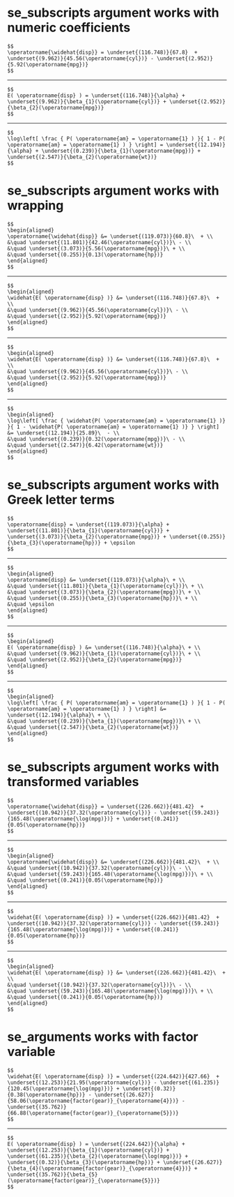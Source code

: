 # se_subscripts argument works with numeric coefficients

    $$
    \operatorname{\widehat{disp}} = \underset{(116.748)}{67.8}  + \underset{(9.962)}{45.56(\operatorname{cyl})} - \underset{(2.952)}{5.92(\operatorname{mpg})}
    $$

---

    $$
    E( \operatorname{disp} ) = \underset{(116.748)}{\alpha} + \underset{(9.962)}{\beta_{1}(\operatorname{cyl})} + \underset{(2.952)}{\beta_{2}(\operatorname{mpg})}
    $$

---

    $$
    \log\left[ \frac { P( \operatorname{am} = \operatorname{1} ) }{ 1 - P( \operatorname{am} = \operatorname{1} ) } \right] = \underset{(12.194)}{\alpha} + \underset{(0.239)}{\beta_{1}(\operatorname{mpg})} + \underset{(2.547)}{\beta_{2}(\operatorname{wt})}
    $$

# se_subscripts argument works with wrapping

    $$
    \begin{aligned}
    \operatorname{\widehat{disp}} &= \underset{(119.073)}{60.8}\  + \\
    &\quad \underset{(11.801)}{42.46(\operatorname{cyl})}\ - \\
    &\quad \underset{(3.073)}{5.56(\operatorname{mpg})}\ + \\
    &\quad \underset{(0.255)}{0.13(\operatorname{hp})}
    \end{aligned}
    $$

---

    $$
    \begin{aligned}
    \widehat{E( \operatorname{disp} )} &= \underset{(116.748)}{67.8}\  + \\
    &\quad \underset{(9.962)}{45.56(\operatorname{cyl})}\ - \\
    &\quad \underset{(2.952)}{5.92(\operatorname{mpg})}
    \end{aligned}
    $$

---

    $$
    \begin{aligned}
    \widehat{E( \operatorname{disp} )} &= \underset{(116.748)}{67.8}\  + \\
    &\quad \underset{(9.962)}{45.56(\operatorname{cyl})}\ - \\
    &\quad \underset{(2.952)}{5.92(\operatorname{mpg})}
    \end{aligned}
    $$

---

    $$
    \begin{aligned}
    \log\left[ \frac { \widehat{P( \operatorname{am} = \operatorname{1} )} }{ 1 - \widehat{P( \operatorname{am} = \operatorname{1} )} } \right] &= \underset{(12.194)}{25.89}\  - \\
    &\quad \underset{(0.239)}{0.32(\operatorname{mpg})}\ - \\
    &\quad \underset{(2.547)}{6.42(\operatorname{wt})}
    \end{aligned}
    $$

# se_subscripts argument works with Greek letter terms

    $$
    \operatorname{disp} = \underset{(119.073)}{\alpha} + \underset{(11.801)}{\beta_{1}(\operatorname{cyl})} + \underset{(3.073)}{\beta_{2}(\operatorname{mpg})} + \underset{(0.255)}{\beta_{3}(\operatorname{hp})} + \epsilon
    $$

---

    $$
    \begin{aligned}
    \operatorname{disp} &= \underset{(119.073)}{\alpha}\ + \\
    &\quad \underset{(11.801)}{\beta_{1}(\operatorname{cyl})}\ + \\
    &\quad \underset{(3.073)}{\beta_{2}(\operatorname{mpg})}\ + \\
    &\quad \underset{(0.255)}{\beta_{3}(\operatorname{hp})}\ + \\
    &\quad \epsilon
    \end{aligned}
    $$

---

    $$
    \begin{aligned}
    E( \operatorname{disp} ) &= \underset{(116.748)}{\alpha}\ + \\
    &\quad \underset{(9.962)}{\beta_{1}(\operatorname{cyl})}\ + \\
    &\quad \underset{(2.952)}{\beta_{2}(\operatorname{mpg})}
    \end{aligned}
    $$

---

    $$
    \begin{aligned}
    \log\left[ \frac { P( \operatorname{am} = \operatorname{1} ) }{ 1 - P( \operatorname{am} = \operatorname{1} ) } \right] &= \underset{(12.194)}{\alpha}\ + \\
    &\quad \underset{(0.239)}{\beta_{1}(\operatorname{mpg})}\ + \\
    &\quad \underset{(2.547)}{\beta_{2}(\operatorname{wt})}
    \end{aligned}
    $$

# se_subscripts argument works with transformed variables

    $$
    \operatorname{\widehat{disp}} = \underset{(226.662)}{481.42}  + \underset{(10.942)}{37.32(\operatorname{cyl})} - \underset{(59.243)}{165.48(\operatorname{\log(mpg)})} + \underset{(0.241)}{0.05(\operatorname{hp})}
    $$

---

    $$
    \begin{aligned}
    \operatorname{\widehat{disp}} &= \underset{(226.662)}{481.42}\  + \\
    &\quad \underset{(10.942)}{37.32(\operatorname{cyl})}\ - \\
    &\quad \underset{(59.243)}{165.48(\operatorname{\log(mpg)})}\ + \\
    &\quad \underset{(0.241)}{0.05(\operatorname{hp})}
    \end{aligned}
    $$

---

    $$
    \widehat{E( \operatorname{disp} )} = \underset{(226.662)}{481.42}  + \underset{(10.942)}{37.32(\operatorname{cyl})} - \underset{(59.243)}{165.48(\operatorname{\log(mpg)})} + \underset{(0.241)}{0.05(\operatorname{hp})}
    $$

---

    $$
    \begin{aligned}
    \widehat{E( \operatorname{disp} )} &= \underset{(226.662)}{481.42}\  + \\
    &\quad \underset{(10.942)}{37.32(\operatorname{cyl})}\ - \\
    &\quad \underset{(59.243)}{165.48(\operatorname{\log(mpg)})}\ + \\
    &\quad \underset{(0.241)}{0.05(\operatorname{hp})}
    \end{aligned}
    $$

# se_arguments works with factor variable

    $$
    \widehat{E( \operatorname{disp} )} = \underset{(224.642)}{427.66}  + \underset{(12.253)}{21.95(\operatorname{cyl})} - \underset{(61.235)}{120.45(\operatorname{\log(mpg)})} + \underset{(0.32)}{0.38(\operatorname{hp})} - \underset{(26.627)}{58.06(\operatorname{factor(gear)}_{\operatorname{4}})} - \underset{(35.762)}{66.88(\operatorname{factor(gear)}_{\operatorname{5}})}
    $$

---

    $$
    E( \operatorname{disp} ) = \underset{(224.642)}{\alpha} + \underset{(12.253)}{\beta_{1}(\operatorname{cyl})} + \underset{(61.235)}{\beta_{2}(\operatorname{\log(mpg)})} + \underset{(0.32)}{\beta_{3}(\operatorname{hp})} + \underset{(26.627)}{\beta_{4}(\operatorname{factor(gear)}_{\operatorname{4}})} + \underset{(35.762)}{\beta_{5}(\operatorname{factor(gear)}_{\operatorname{5}})}
    $$

